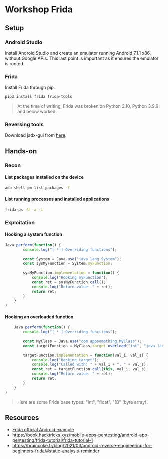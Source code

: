# Workshop Frida

## Setup

### Android Studio

Install Android Studio and create an emulator running Android 7.1.1 x86, without Google APIs. This last point is important as it ensures the emulator is rooted.

### Frida

Install Frida through pip. 

```bash
pip3 install frida frida-tools
```

> At the time of writing, Frida was broken on Python 3.10, Python 3.9.9 and below worked.

### Reversing tools

Download jadx-gui from [here](https://github.com/skylot/jadx/releases).

## Hands-on

### Recon

#### List packages installed on the device

```bash
adb shell pm list packages -f
```

#### List running processes and installed applications

```bash
frida-ps -U -a -i
```

### Exploitation

#### Hooking a system function

```javascript
Java.perform(function() {
		console.log("[ * ] Overriding functions");
	 
		const System = Java.use("java.lang.System");
		const sysMyFunction = System.myFunction;
	 
		sysMyFunction.implementation = function() {
			console.log("Hooking myFunction");
			const ret = sysMyFunction.call();
			console.log("Return value: " + ret);
			return ret;
		}
	}
)
```

#### Hooking an overloaded function

```javascript
	Java.perform(function() {
		console.log("[ * ] Overriding functions");
	 
		const MyClass = Java.use("com.appsomething.MyClass");
		const targetFunction = MyClass.target.overload("int", "java.lang.String");
	 
		targetFunction.implementation = function(val_i, val_s) {
			console.log("Hooking target");
			console.log("Called with: " + val_i + ", " + val_s);
			const ret = targetFunction.call(this, val_i, val_s);
			console.log("Return value: " + ret);
			return ret;
		}
	}
)
```

> Here are some Frida base types: "int", "float", "[B" (byte array).

## Resources

- [Frida official Android example](https://frida.re/docs/examples/android/)
- https://book.hacktricks.xyz/mobile-apps-pentesting/android-app-pentesting/frida-tutorial/frida-tutorial-1
- https://braincoke.fr/blog/2021/03/android-reverse-engineering-for-beginners-frida/#static-analysis-reminder
